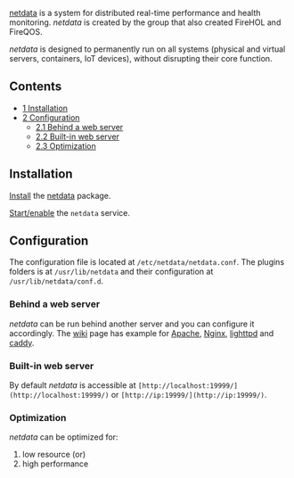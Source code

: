 [netdata](https://github.com/firehol/netdata/) is a system for distributed real-time performance and health monitoring. *netdata* is created by the group that also created FireHOL and FireQOS.

*netdata* is designed to permanently run on all systems (physical and virtual servers, containers, IoT devices), without disrupting their core function.

## Contents

*   [1 Installation](#Installation)
*   [2 Configuration](#Configuration)
    *   [2.1 Behind a web server](#Behind_a_web_server)
    *   [2.2 Built-in web server](#Built-in_web_server)
    *   [2.3 Optimization](#Optimization)

## Installation

[Install](/index.php/Install "Install") the [netdata](https://www.archlinux.org/packages/?name=netdata) package.

[Start/enable](/index.php/Start/enable "Start/enable") the `netdata` service.

## Configuration

The configuration file is located at `/etc/netdata/netdata.conf`. The plugins folders is at `/usr/lib/netdata` and their configuration at `/usr/lib/netdata/conf.d`.

### Behind a web server

*netdata* can be run behind another server and you can configure it accordingly. The [wiki](https://github.com/firehol/netdata/wiki/Running-behind-nginx) page has example for [Apache](/index.php/Apache "Apache"), [Nginx](/index.php/Nginx "Nginx"), [lighttpd](/index.php/Lighttpd "Lighttpd") and [caddy](/index.php/Caddy "Caddy").

### Built-in web server

By default *netdata* is accessible at `[http://localhost:19999/](http://localhost:19999/)` or `[http://ip:19999/](http://ip:19999/)`.

### Optimization

*netdata* can be optimized for:

1.  low resource (or)
2.  high performance